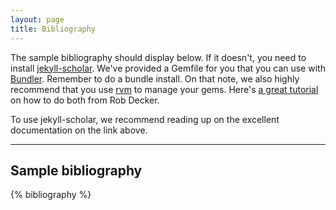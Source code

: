 ```yaml
---
layout: page
title: Bibliography
--- 
```


The sample bibliography should display below. If it doesn't, you need to install [jekyll-scholar](https://github.com/inukshuk/jekyll-scholar). We've provided a Gemfile for you that you can use with [Bundler](http://bundler.io/). Remember to do a bundle install. On that note, we also highly recommend that you use [rvm](https://rvm.io/) to manage your gems. Here's [a great tutorial](https://www.chapterthree.com/blog/ruby-rvm-gemsets-and-bundlergemfiles) on how to do both from Rob Decker.

To use jekyll-scholar, we recommend reading up on the excellent documentation on the link above. 

---

## Sample bibliography

<p>{% bibliography %}</p>